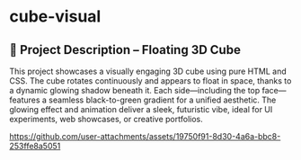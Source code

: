# cube-visual

## 🧊 Project Description – Floating 3D Cube

This project showcases a visually engaging 3D cube using pure HTML and CSS. The cube rotates continuously and appears to float in space, thanks to a dynamic glowing shadow beneath it. Each side—including the top face—features a seamless black-to-green gradient for a unified aesthetic. The glowing effect and animation deliver a sleek, futuristic vibe, ideal for UI experiments, web showcases, or creative portfolios.

https://github.com/user-attachments/assets/19750f91-8d30-4a6a-bbc8-253ffe8a5051


